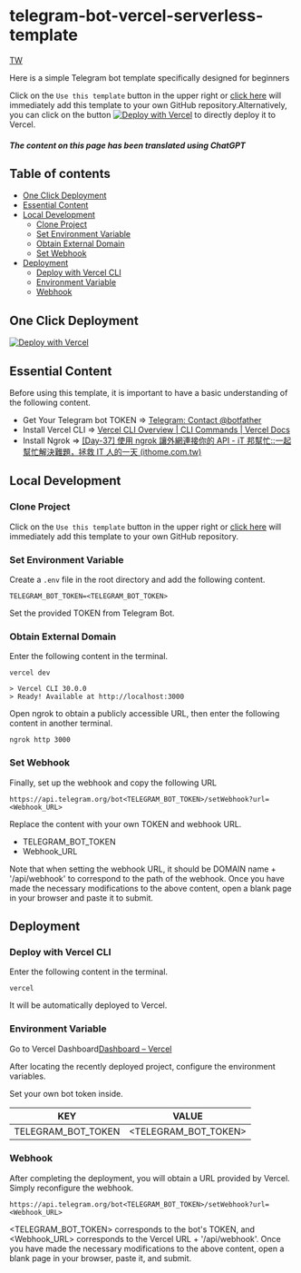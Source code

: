 # telegram-bot-vercel-serverless-template

[TW](./readme/tw.md)

Here is a simple Telegram bot template specifically designed for beginners

Click on the `Use this template` button in the upper right or [click here](https://github.com/connectshark/telegram-bot-vercel-serverless-template/generate) will immediately add this template to your own GitHub repository.Alternatively, you can click on the button [![Deploy with Vercel](https://vercel.com/button)](https://vercel.com/new/clone?repository-url=https%3A%2F%2Fgithub.com%2Fconnectshark%2Ftelegram-bot-vercel-serverless-template&env=TELEGRAM_BOT_TOKEN) to directly deploy it to Vercel.

##### The content on this page has been translated using ChatGPT


## Table of contents
- [One Click Deployment](#one-click-deployment)
- [Essential Content](#essential-content)
- [Local Development](#local-development)
  - [Clone Project](#clone-project)
  - [Set Environment Variable](#set-environment-variable)
  - [Obtain External Domain](#obtain-external-domain)
  - [Set Webhook](#set-webhook)
- [Deployment](#Deployment)
  - [Deploy with Vercel CLI](#deploy-with-vercel-cli)
  - [Environment Variable](#environment-variable)
  - [Webhook](#webhook)

## One Click Deployment
[![Deploy with Vercel](https://vercel.com/button)](https://vercel.com/new/clone?repository-url=https%3A%2F%2Fgithub.com%2Fconnectshark%2Ftelegram-bot-vercel-serverless-template&env=TELEGRAM_BOT_TOKEN)
## Essential Content

Before using this template, it is important to have a basic understanding of the following content.

- Get Your Telegram bot TOKEN => [Telegram: Contact @botfather](https://t.me/botfather)
- Install Vercel CLI => [Vercel CLI Overview | CLI Commands | Vercel Docs](https://vercel.com/docs/cli)
- Install Ngrok => [\[Day-37\] 使用 ngrok 讓外網連接你的 API - iT 邦幫忙::一起幫忙解決難題，拯救 IT 人的一天 (ithome.com.tw)](https://ithelp.ithome.com.tw/articles/10197345)


## Local Development

### Clone Project
Click on the `Use this template` button in the upper right or [click here](https://github.com/connectshark/telegram-bot-vercel-serverless-template/generate) will immediately add this template to your own GitHub repository.



### Set Environment Variable

Create a `.env` file in the root directory and add the following content.
```bash=
TELEGRAM_BOT_TOKEN=<TELEGRAM_BOT_TOKEN>
```
Set the provided TOKEN from Telegram Bot.

### Obtain External Domain
Enter the following content in the terminal.
```
vercel dev

> Vercel CLI 30.0.0
> Ready! Available at http://localhost:3000
```
Open ngrok to obtain a publicly accessible URL, then enter the following content in another terminal.
```
ngrok http 3000
```

### Set Webhook
Finally, set up the webhook and copy the following URL
```
https://api.telegram.org/bot<TELEGRAM_BOT_TOKEN>/setWebhook?url=<Webhook_URL>
```
Replace the content with your own TOKEN and webhook URL.
- TELEGRAM_BOT_TOKEN
- Webhook_URL

Note that when setting the webhook URL, it should be DOMAIN name + '/api/webhook' to correspond to the path of the webhook. Once you have made the necessary modifications to the above content, open a blank page in your browser and paste it to submit.



## Deployment

### Deploy with Vercel CLI

Enter the following content in the terminal.

```
vercel
```
It will be automatically deployed to Vercel.

### Environment Variable

Go to Vercel Dashboard[Dashboard – Vercel](https://vercel.com/dashboard)

After locating the recently deployed project, configure the environment variables.

Set your own bot token inside.

|        KEY         |        VALUE         |
|:------------------:|:--------------------:|
| TELEGRAM_BOT_TOKEN | <TELEGRAM_BOT_TOKEN> |

### Webhook
After completing the deployment, you will obtain a URL provided by Vercel. Simply reconfigure the webhook.
```
https://api.telegram.org/bot<TELEGRAM_BOT_TOKEN>/setWebhook?url=<Webhook_URL>
```
<TELEGRAM_BOT_TOKEN> corresponds to the bot's TOKEN, and <Webhook_URL> corresponds to the Vercel URL + '/api/webhook'. Once you have made the necessary modifications to the above content, open a blank page in your browser, paste it, and submit.